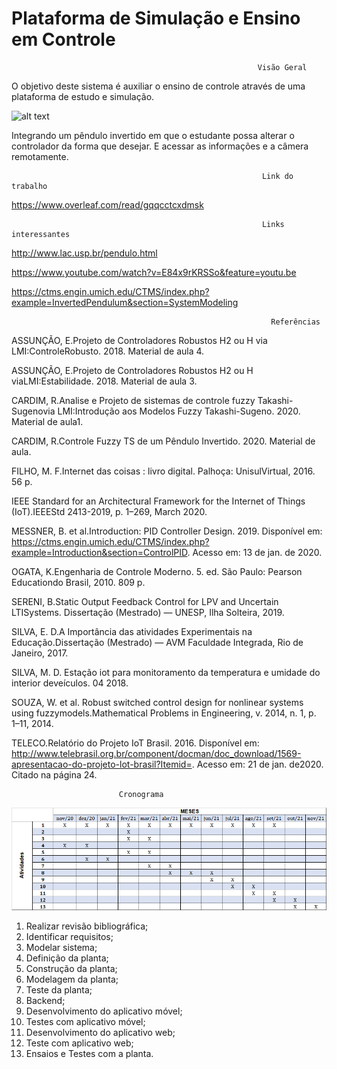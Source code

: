 # Plataforma de Simulação e Ensino em Controle

                                                           Visão Geral

O objetivo deste sistema é auxiliar o ensino de controle através de uma plataforma de estudo e simulação.

![alt text](./imagens/Pêndulo.PNG)


Integrando um pêndulo invertido em que o estudante possa alterar o controlador da forma que desejar.
E acessar as informações e a câmera remotamente.

                                                            Link do trabalho

https://www.overleaf.com/read/gqqcctcxdmsk

                                                            Links interessantes
http://www.lac.usp.br/pendulo.html

https://www.youtube.com/watch?v=E84x9rKRSSo&feature=youtu.be

https://ctms.engin.umich.edu/CTMS/index.php?example=InvertedPendulum&section=SystemModeling

                                                              Referências

ASSUNÇÃO, E.Projeto de Controladores Robustos H2 ou H via LMI:ControleRobusto. 2018. Material de aula 4. 

ASSUNÇÃO, E.Projeto de Controladores Robustos H2 ou H viaLMI:Estabilidade. 2018. Material de aula 3.  

CARDIM, R.Analise e Projeto de sistemas de controle fuzzy Takashi-Sugenovia LMI:Introdução aos Modelos Fuzzy Takashi-Sugeno. 2020. Material de aula1.  

CARDIM, R.Controle Fuzzy TS de um Pêndulo Invertido. 2020. Material de aula.

FILHO, M. F.Internet das coisas : livro digital. Palhoça: UnisulVirtual, 2016. 56 p.

IEEE Standard for an Architectural Framework for the Internet of Things (IoT).IEEEStd 2413-2019, p. 1–269, March 2020. 

MESSNER, B. et al.Introduction: PID Controller Design. 2019. 
Disponível em:
<https://ctms.engin.umich.edu/CTMS/index.php?example=Introduction&section=ControlPID>. 
Acesso em: 13 de jan. de 2020.  

OGATA, K.Engenharia de Controle Moderno. 5. ed. São Paulo: Pearson Educationdo Brasil, 2010. 809 p.  

SERENI, B.Static Output Feedback Control for LPV and Uncertain LTISystems. Dissertação (Mestrado) — UNESP, Ilha Solteira, 2019.  

SILVA, E. D.A Importância das atividades Experimentais na Educação.Dissertação (Mestrado) — AVM Faculdade Integrada, Rio de Janeiro, 2017.  

SILVA, M. D. Estação iot para monitoramento da temperatura e umidade do interior deveículos. 04 2018. 

SOUZA, W. et al. Robust switched control design for nonlinear systems using fuzzymodels.Mathematical Problems in Engineering, v. 2014, n. 1, p. 1–11, 2014.

TELECO.Relatório do Projeto IoT Brasil. 2016. 
Disponível em: <http://www.telebrasil.org.br/component/docman/doc_download/1569-apresentacao-do-projeto-lot-brasil?Itemid=>. Acesso em: 21 de jan. de2020.  Citado na página 24.

							Cronograma

![alt text](./imagens/Cronograma.png)

1. Realizar revisão bibliográfica;
2. Identificar requisitos;
3. Modelar sistema;
4. Definição da planta;
5. Construção da planta;
6. Modelagem da planta;
7. Teste da planta;
8. Backend;
9. Desenvolvimento do aplicativo móvel;
10. Testes com aplicativo móvel;
11. Desenvolvimento do aplicativo web;
12. Teste com aplicativo web;
13. Ensaios e Testes com a planta.
